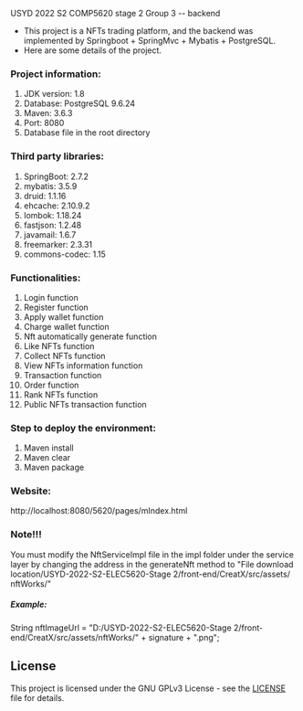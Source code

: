 USYD 2022 S2 COMP5620 stage 2 Group 3 -- backend

- This project is a NFTs trading platform, and the backend was implemented by Springboot + SpringMvc + Mybatis + PostgreSQL.
- Here are some details of the project.

### Project information:
1. JDK version: 1.8
2. Database: PostgreSQL 9.6.24
3. Maven: 3.6.3
4. Port: 8080
5. Database file in the root directory

### Third party libraries:
1. SpringBoot: 2.7.2
2. mybatis: 3.5.9
3. druid: 1.1.16
4. ehcache: 2.10.9.2
5. lombok: 1.18.24
6. fastjson: 1.2.48
7. javamail: 1.6.7
8. freemarker: 2.3.31
9. commons-codec: 1.15

### Functionalities:
1. Login function
2. Register function
3. Apply wallet function
4. Charge wallet function
5. Nft automatically generate function
6. Like NFTs function
7. Collect NFTs function
8. View NFTs information function
9. Transaction function
10. Order function
11. Rank NFTs function
12. Public NFTs transaction function

### Step to deploy the environment:
1. Maven install
2. Maven clear
3. Maven package

### Website:  
http://localhost:8080/5620/pages/mIndex.html

### Note!!!
You must modify the NftServiceImpl file in the impl folder under the service layer by changing the address in the generateNft method to "File download location/USYD-2022-S2-ELEC5620-Stage 2/front-end/CreatX/src/assets/ nftWorks/"

##### Example:
String nftImageUrl = "D:/USYD-2022-S2-ELEC5620-Stage 2/front-end/CreatX/src/assets/nftWorks/" + signature + ".png";

## License

This project is licensed under the GNU GPLv3 License - see the [LICENSE](https://github.com/djl-win/elec5620-assiment/blob/main/LICENSE) file for details.
